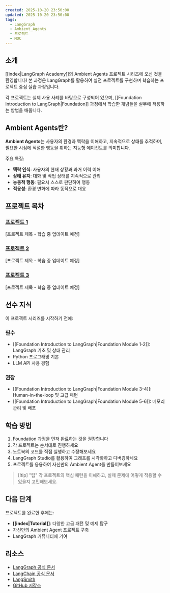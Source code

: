 ```yaml
---
created: 2025-10-20 23:50:00
updated: 2025-10-20 23:50:00
tags:
  - LangGraph
  - Ambient_Agents
  - 프로젝트
  - MOC
---
```

## 소개

[[index|LangGraph Academy]]의 Ambient Agents 프로젝트 시리즈에 오신 것을 환영합니다! 본 과정은 LangGraph를 활용하여 실전 프로젝트를 구현하며 학습하는 프로젝트 중심 실습 과정입니다.

각 프로젝트는 실제 사용 사례를 바탕으로 구성되어 있으며, [[Foundation Introduction to LangGraph|Foundation]] 과정에서 학습한 개념들을 실무에 적용하는 방법을 배웁니다.

## Ambient Agents란?

**Ambient Agents**는 사용자의 환경과 맥락을 이해하고, 지속적으로 상태를 추적하며, 필요한 시점에 적절한 행동을 취하는 지능형 에이전트를 의미합니다.

주요 특징:
- **맥락 인식**: 사용자의 현재 상황과 과거 이력 이해
- **상태 유지**: 대화 및 작업 상태를 지속적으로 관리
- **능동적 행동**: 필요시 스스로 판단하여 행동
- **적응성**: 환경 변화에 따라 동적으로 대응

## 프로젝트 목차

### [프로젝트 1](https://github.com/jeongsk/langchain-academy/blob/main/projects/ambient-agents/project-1/README.md)

[프로젝트 제목 - 학습 중 업데이트 예정]

### [프로젝트 2](https://github.com/jeongsk/langchain-academy/blob/main/projects/ambient-agents/project-2/README.md)

[프로젝트 제목 - 학습 중 업데이트 예정]

### [프로젝트 3](https://github.com/jeongsk/langchain-academy/blob/main/projects/ambient-agents/project-3/README.md)

[프로젝트 제목 - 학습 중 업데이트 예정]

## 선수 지식

이 프로젝트 시리즈를 시작하기 전에:

### 필수
- [[Foundation Introduction to LangGraph|Foundation Module 1-2]]: LangGraph 기초 및 상태 관리
- Python 프로그래밍 기본
- LLM API 사용 경험

### 권장
- [[Foundation Introduction to LangGraph|Foundation Module 3-4]]: Human-in-the-loop 및 고급 패턴
- [[Foundation Introduction to LangGraph|Foundation Module 5-6]]: 메모리 관리 및 배포

## 학습 방법

1. Foundation 과정을 먼저 완료하는 것을 권장합니다
2. 각 프로젝트는 순서대로 진행하세요
3. 노트북의 코드를 직접 실행하고 수정해보세요
4. LangGraph Studio를 활용하여 그래프를 시각화하고 디버깅하세요
5. 프로젝트를 응용하여 자신만의 Ambient Agent를 만들어보세요

> [!tip] "팁"
> 각 프로젝트의 핵심 패턴을 이해하고, 실제 문제에 어떻게 적용할 수 있을지 고민해보세요.

## 다음 단계

프로젝트를 완료한 후에는:

- **[[index|Tutorial]]**: 다양한 고급 패턴 및 예제 탐구
- 자신만의 Ambient Agent 프로젝트 구축
- LangGraph 커뮤니티에 기여

## 리소스

- [LangGraph 공식 문서](https://langchain-ai.github.io/langgraph/)
- [LangChain 공식 문서](https://python.langchain.com/)
- [LangSmith](https://smith.langchain.com/)
- [GitHub 저장소](https://github.com/jeongsk/langchain-academy)
